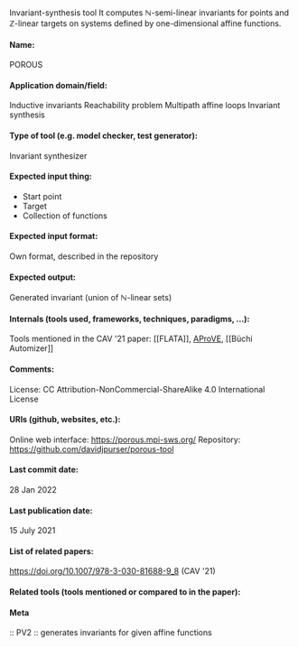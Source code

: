 Invariant-synthesis tool
It computes $\mathbb{N}$-semi-linear invariants for points and $\mathbb{Z}$-linear targets on systems defined by one-dimensional affine functions.

#### Name:
POROUS

#### Application domain/field:
Inductive invariants
Reachability problem
Multipath affine loops
Invariant synthesis

#### Type of tool (e.g. model checker, test generator):
Invariant synthesizer

#### Expected input thing:
- Start point
- Target
- Collection of functions

#### Expected input format:
Own format, described in the repository

#### Expected output:
Generated invariant (union of $\mathbb{N}$-linear sets)

#### Internals (tools used, frameworks, techniques, paradigms, ...):
Tools mentioned in the CAV '21 paper: [[FLATA]], [AProVE](AProVE.md), [[Büchi Automizer]]

#### Comments:
License: CC Attribution-NonCommercial-ShareAlike 4.0 International License

#### URIs (github, websites, etc.):
Online web interface: https://porous.mpi-sws.org/
Repository: https://github.com/davidjpurser/porous-tool

#### Last commit date:
28 Jan 2022

#### Last publication date:
15 July 2021

#### List of related papers:
https://doi.org/10.1007/978-3-030-81688-9_8 (CAV '21)

#### Related tools (tools mentioned or compared to in the paper):

#### Meta
:: PV2 :: generates invariants for given affine functions